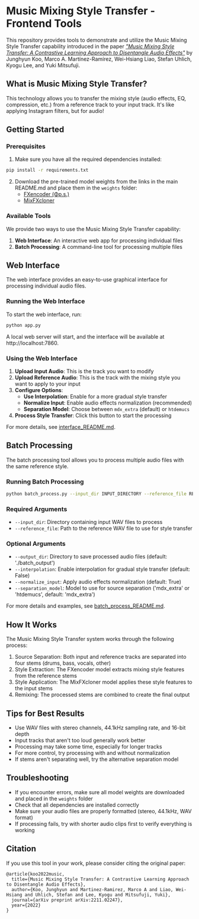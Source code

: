 # Music Mixing Style Transfer - Frontend Tools

This repository provides tools to demonstrate and utilize the Music Mixing Style Transfer capability introduced in the paper [*"Music Mixing Style Transfer: A Contrastive Learning Approach to Disentangle Audio Effects"*](https://arxiv.org/abs/2211.02247) by Junghyun Koo, Marco A. Martínez-Ramírez, Wei-Hsiang Liao, Stefan Uhlich, Kyogu Lee, and Yuki Mitsufuji.

## What is Music Mixing Style Transfer?

This technology allows you to transfer the mixing style (audio effects, EQ, compression, etc.) from a reference track to your input track. It's like applying Instagram filters, but for audio!

## Getting Started

### Prerequisites

1. Make sure you have all the required dependencies installed:

```bash
pip install -r requirements.txt
```

2. Download the pre-trained model weights from the links in the main README.md and place them in the `weights` folder:
   - [FXencoder (Φp.s.)](https://drive.google.com/file/d/1BFABsJRUVgJS5UE5iuM03dbfBjmI9LT5/view?usp=sharing)
   - [MixFXcloner](https://drive.google.com/file/d/1Qu8rD7HpTNA1gJUVp2IuaeU_Nue8-VA3/view?usp=sharing)

### Available Tools

We provide two ways to use the Music Mixing Style Transfer capability:

1. **Web Interface**: An interactive web app for processing individual files
2. **Batch Processing**: A command-line tool for processing multiple files

## Web Interface

The web interface provides an easy-to-use graphical interface for processing individual audio files.

### Running the Web Interface

To start the web interface, run:

```bash
python app.py
```

A local web server will start, and the interface will be available at http://localhost:7860.

### Using the Web Interface

1. **Upload Input Audio**: This is the track you want to modify
2. **Upload Reference Audio**: This is the track with the mixing style you want to apply to your input
3. **Configure Options**:
   - **Use Interpolation**: Enable for a more gradual style transfer
   - **Normalize Input**: Enable audio effects normalization (recommended)
   - **Separation Model**: Choose between `mdx_extra` (default) or `htdemucs`
4. **Process Style Transfer**: Click this button to start the processing

For more details, see [interface_README.md](interface_README.md).

## Batch Processing

The batch processing tool allows you to process multiple audio files with the same reference style.

### Running Batch Processing

```bash
python batch_process.py --input_dir INPUT_DIRECTORY --reference_file REFERENCE_FILE [options]
```

### Required Arguments

- `--input_dir`: Directory containing input WAV files to process
- `--reference_file`: Path to the reference WAV file to use for style transfer

### Optional Arguments

- `--output_dir`: Directory to save processed audio files (default: './batch_output')
- `--interpolation`: Enable interpolation for gradual style transfer (default: False)
- `--normalize_input`: Apply audio effects normalization (default: True)
- `--separation_model`: Model to use for source separation ('mdx_extra' or 'htdemucs', default: 'mdx_extra')

For more details and examples, see [batch_process_README.md](batch_process_README.md).

## How It Works

The Music Mixing Style Transfer system works through the following process:

1. Source Separation: Both input and reference tracks are separated into four stems (drums, bass, vocals, other)
2. Style Extraction: The FXencoder model extracts mixing style features from the reference stems
3. Style Application: The MixFXcloner model applies these style features to the input stems
4. Remixing: The processed stems are combined to create the final output

## Tips for Best Results

- Use WAV files with stereo channels, 44.1kHz sampling rate, and 16-bit depth
- Input tracks that aren't too loud generally work better
- Processing may take some time, especially for longer tracks
- For more control, try processing with and without normalization
- If stems aren't separating well, try the alternative separation model

## Troubleshooting

- If you encounter errors, make sure all model weights are downloaded and placed in the `weights` folder
- Check that all dependencies are installed correctly
- Make sure your audio files are properly formatted (stereo, 44.1kHz, WAV format)
- If processing fails, try with shorter audio clips first to verify everything is working

## Citation

If you use this tool in your work, please consider citing the original paper:

```
@article{koo2022music,
  title={Music Mixing Style Transfer: A Contrastive Learning Approach to Disentangle Audio Effects},
  author={Koo, Junghyun and Martinez-Ramirez, Marco A and Liao, Wei-Hsiang and Uhlich, Stefan and Lee, Kyogu and Mitsufuji, Yuki},
  journal={arXiv preprint arXiv:2211.02247},
  year={2022}
}
``` 